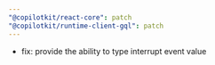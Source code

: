 ```yaml
---
"@copilotkit/react-core": patch
"@copilotkit/runtime-client-gql": patch
---
```


- fix: provide the ability to type interrupt event value

